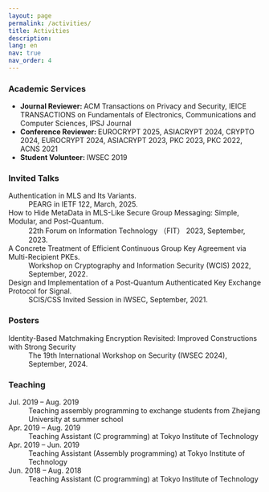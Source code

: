 ```yaml
---
layout: page
permalink: /activities/
title: Activities
description:
lang: en
nav: true
nav_order: 4
---
```


<h3>Academic Services</h3>
<ul>
  <li><strong>Journal Reviewer: </strong>ACM Transactions on Privacy and Security, IEICE TRANSACTIONS on Fundamentals of Electronics, Communications and Computer Sciences, IPSJ Journal</li>
  <li><strong>Conference Reviewer: </strong>EUROCRYPT 2025, ASIACRYPT 2024, CRYPTO 2024, EUROCRYPT 2024, ASIACRYPT 2023, PKC 2023, PKC 2022, ACNS 2021</li>
  <li><strong>Student Volunteer: </strong>IWSEC 2019</li>
</ul>

<h3>Invited Talks</h3>
<dl>
    <dt>Authentication in MLS and Its Variants.</dt>
    <dd>PEARG in IETF 122, March, 2025.</dd>
    <dt>How to Hide MetaData in MLS-Like Secure Group Messaging: Simple, Modular, and Post-Quantum.</dt>
    <dd>22th Forum on Information Technology （FIT） 2023, September, 2023.</dd>
    <dt>A Concrete Treatment of Efficient Continuous Group Key Agreement via Multi-Recipient PKEs.</dt>
    <dd>Workshop on Cryptography and Information Security (WCIS) 2022, September, 2022.</dd>
    <dt>Design and Implementation of a Post-Quantum Authenticated Key Exchange Protocol for Signal.</dt>
    <dd>SCIS/CSS Invited Session in IWSEC, September, 2021.</dd>
</dl>

<h3>Posters</h3>
<dl>
    <dt>Identity-Based Matchmaking Encryption Revisited: Improved Constructions with Strong Security</dt>
    <dd>The 19th International Workshop on Security (IWSEC 2024), September, 2024.</dd>
</dl>


<h3>Teaching</h3>
<dl>
    <dt>Jul. 2019 &ndash; Aug. 2019</dt>
    <dd>Teaching assembly programming to exchange students from Zhejiang University at summer school</dd>
    <dt>Apr. 2019 &ndash; Aug. 2019</dt>
    <dd>Teaching Assistant (C programming) at Tokyo Institute of Technology</dd>
    <dt>Apr. 2019 &ndash; Jun. 2019</dt>
    <dd>Teaching Assistant (Assembly programming) at Tokyo Institute of Technology</dd>
    <dt>Jun. 2018 &ndash; Aug. 2018</dt>
    <dd>Teaching Assistant (C programming) at Tokyo Institute of Technology</dd>
</dl>